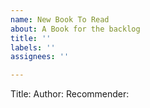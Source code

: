 ```yaml
---
name: New Book To Read
about: A Book for the backlog
title: ''
labels: ''
assignees: ''

---
```


Title: 
Author: 
Recommender:
